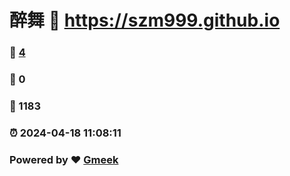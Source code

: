 # 醉舞 :link: https://szm999.github.io 
### :page_facing_up: [4](https://szm999.github.io/tag.html) 
### :speech_balloon: 0 
### :hibiscus: 1183 
### :alarm_clock: 2024-04-18 11:08:11 
### Powered by :heart: [Gmeek](https://github.com/Meekdai/Gmeek)
